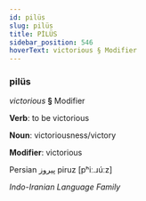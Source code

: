 ```yaml
---
id: pilüs
slug: pilüs
title: PİLÜS
sidebar_position: 546
hoverText: victorious § Modifier
---
```


### pilüs

*victorious* **§** Modifier

**Verb**: to be victorious

**Noun**: victoriousness/victory

**Modifier**: victorious

Persian پیروز piruz [pʰiː.ɹúːz]

*Indo-Iranian Language Family*